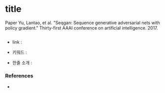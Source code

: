 ﻿# title
Paper  Yu, Lantao, et al. "Seqgan: Sequence generative adversarial nets with policy gradient." Thirty-first AAAI conference on artificial intelligence. 2017.
## 

- link : 

- 키워드 : 

- 한줄 소개 :   

### References

- 


